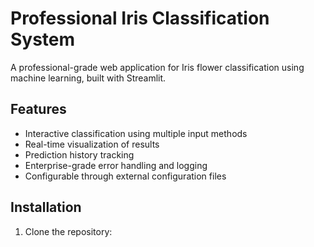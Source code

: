 # Professional Iris Classification System

A professional-grade web application for Iris flower classification using machine learning, built with Streamlit.

## Features

- Interactive classification using multiple input methods
- Real-time visualization of results
- Prediction history tracking
- Enterprise-grade error handling and logging
- Configurable through external configuration files

## Installation

1. Clone the repository: 